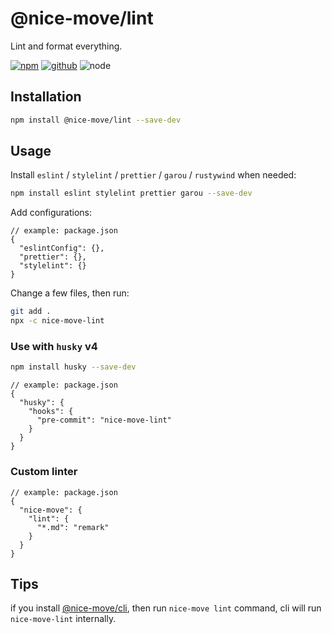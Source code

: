 # @nice-move/lint

Lint and format everything.

[![npm][npm-badge]][npm-url]
[![github][github-badge]][github-url]
![node][node-badge]

[npm-url]: https://www.npmjs.com/package/@nice-move/lint
[npm-badge]: https://img.shields.io/npm/v/@nice-move/lint.svg?style=flat-square&logo=npm
[github-url]: https://github.com/airkro/nice-move/tree/master/packages/lint
[github-badge]: https://img.shields.io/npm/l/@nice-move/lint.svg?style=flat-square&colorB=blue&logo=github
[node-badge]: https://img.shields.io/node/v/@nice-move/lint.svg?style=flat-square&colorB=green&logo=node.js

## Installation

```bash
npm install @nice-move/lint --save-dev
```

## Usage

Install `eslint` / `stylelint` / `prettier` / `garou` / `rustywind` when needed:

```bash
npm install eslint stylelint prettier garou --save-dev
```

Add configurations:

```jsonc
// example: package.json
{
  "eslintConfig": {},
  "prettier": {},
  "stylelint": {}
}
```

Change a few files, then run:

```bash
git add .
npx -c nice-move-lint
```

### Use with `husky` v4

```bash
npm install husky --save-dev
```

```jsonc
// example: package.json
{
  "husky": {
    "hooks": {
      "pre-commit": "nice-move-lint"
    }
  }
}
```

### Custom linter

```jsonc
// example: package.json
{
  "nice-move": {
    "lint": {
      "*.md": "remark"
    }
  }
}
```

## Tips

if you install [@nice-move/cli](https://github.com/airkro/nice-move/tree/master/packages/cli), then run `nice-move lint` command, cli will run `nice-move-lint` internally.
